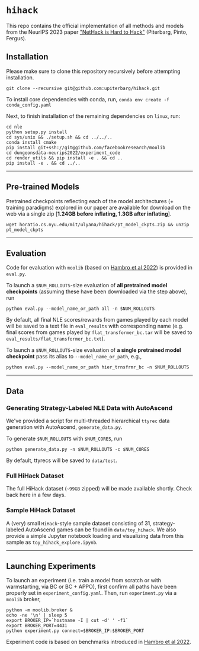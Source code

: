 # `hihack`

This repo contains the official implementation of all methods and models from the NeurIPS 2023 paper ["NetHack is Hard to Hack"](https://arxiv.org/abs/2305.19240) (Piterbarg, Pinto, Fergus).


## Installation

Please make sure to clone this repository recursively before attempting installation.
```
git clone --recursive git@github.com:upiterbarg/hihack.git
```


To install core dependencies with conda, run,
```conda env create -f conda_config.yaml```


Next, to finish installation of the remaining dependencies on `linux`, run:

```
cd nle
python setup.py install
cd sys/unix && ./setup.sh && cd ../../..
conda install cmake
pip install git+ssh://git@github.com/facebookresearch/moolib
cd dungeonsdata-neurips2022/experiment_code
cd render_utils && pip install -e . && cd ..
pip install -e . && cd ../..
```

---

## Pre-trained Models

Pretrained checkpoints reflecting each of the model architectures (+ training paradigms) explored in our paper are available for download on the web via a single zip [**1.24GB before inflating, 1.3GB after inflating**].

```
wget horatio.cs.nyu.edu/mit/ulyana/hihack/pt_model_ckpts.zip && unzip pt_model_ckpts
```

---

## Evaluation

Code for evaluation with `moolib` (based on [Hambro et al 2022](https://proceedings.neurips.cc/paper_files/paper/2022/file/9d9258fd703057246cb341e615426e2d-Paper-Datasets_and_Benchmarks.pdf)) is provided in `eval.py`.

To launch a `$NUM_ROLLOUTS`-size evaluation of **all pretrained model checkpoints** (assuming these have been downloaded via the step above), run

```
python eval.py --model_name_or_path all -n $NUM_ROLLOUTS
```

By default, all final NLE scores/rewards from games played by each model will be saved to a text file in `eval_results` with corresponding name (e.g. final scores from games played by `flat_transformer_bc.tar` will be saved to `eval_results/flat_transformer_bc.txt`).


To launch a `$NUM_ROLLOUTS`-size evaluation of **a single pretrained model checkpoint** pass its alias to `--model_name_or_path`, e.g.,

```
python eval.py --model_name_or_path hier_trnsfrmr_bc -n $NUM_ROLLOUTS
```

---

## Data

### Generating Strategy-Labeled NLE Data with AutoAscend

We've provided a script for multi-threaded hierarchical `ttyrec` data generation with AutoAscend, `generate_data.py`.

To generate `$NUM_ROLLOUTS` with `$NUM_CORES`, run

```
python generate_data.py -n $NUM_ROLLOUTS -c $NUM_CORES
```

By default, ttyrecs will be saved to `data/test`.

### Full HiHack Dataset

The full HiHack dataset (`~99GB` zipped) will be made available shortly. Check back here in a few days.


### Sample HiHack Dataset

A (very) small `HiHack`-style sample dataset consisting of 31, strategy-labeled AutoAscend games can be found in `data/toy_hihack`. We also provide a simple Jupyter notebook loading and visualizing data from this sample as `toy_hihack_explore.ipynb`.

---

## Launching Experiments

To launch an experiment (i.e. train a model from scratch or with warmstarting, via BC or BC + APPO), first confirm all paths have been properly set in `experiment_config.yaml`. Then, run `experiment.py` via a `moolib` broker,

```
python -m moolib.broker &
echo -ne '\n' | sleep 5
export BROKER_IP=`hostname -I | cut -d' ' -f1`
export BROKER_PORT=4431
python experiment.py connect=$BROKER_IP:$BROKER_PORT
```

Experiment code is based on benchmarks introduced in [Hambro et al 2022](https://proceedings.neurips.cc/paper_files/paper/2022/file/9d9258fd703057246cb341e615426e2d-Paper-Datasets_and_Benchmarks.pdf).
